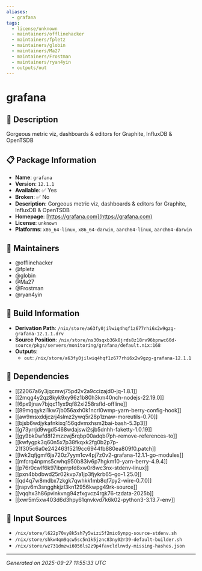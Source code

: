 ```yaml
---
aliases:
  - grafana
tags:
  - license/unknown
  - maintainers/offlinehacker
  - maintainers/fpletz
  - maintainers/globin
  - maintainers/Ma27
  - maintainers/Frostman
  - maintainers/ryan4yin
  - outputs/out
---
```


# grafana

## 📝 Description

Gorgeous metric viz, dashboards & editors for Graphite, InfluxDB & OpenTSDB

## 📋 Package Information

- **Name**: `grafana`
- **Version**: `12.1.1`
- **Available**: ✅ Yes
- **Broken**: ✅ No
- **Description**: Gorgeous metric viz, dashboards & editors for Graphite, InfluxDB & OpenTSDB
- **Homepage**: [https://grafana.com](https://grafana.com)
- **License**: `unknown`
- **Platforms**: `x86_64-linux`, `x86_64-darwin`, `aarch64-linux`, `aarch64-darwin`
## 👥 Maintainers

- @offlinehacker
- @fpletz
- @globin
- @Ma27
- @Frostman
- @ryan4yin


## 🔧 Build Information

- **Derivation Path**: `/nix/store/a63fy0jilwiq4hqf1z677rhi6x2w9gzg-grafana-12.1.1.drv`
- **Source Position**: `/nix/store/ns30sqxb36k8jrds8z18rv96bpnwc60d-source/pkgs/servers/monitoring/grafana/default.nix:168`
- **Outputs**:
  - `out`:  `/nix/store/a63fy0jilwiq4hqf1z677rhi6x2w9gzg-grafana-12.1.1`

## 🔗 Dependencies

- [[22067a6y3jqcmwj75pd2v2a9ccizajd0-jq-1.8.1]]
- [[2mqg4y2qz8kyk9xy96z1b80h3km40nch-nodejs-22.19.0]]
- [[6px9jnav7bjqc11yx9qf82xi258rsfld-offline]]
- [[89mqqykzi1kw7jb056axh0k1ncrl0wmp-yarn-berry-config-hook]]
- [[aw9msxddjczrj4slmz2ywq5r28p1znaw-moreutils-0.70]]
- [[bjsb6wdjykafnkixq156qdvmxhsm2bai-bash-5.3p3]]
- [[g73yrrjd9wgd5468wdajswi2sjb5dnhh-faketty-1.0.19]]
- [[gy9bk0wfd8f2mzzwj5rqbp00adqbl7ph-remove-references-to]]
- [[kwfygpk3q60n5x7p38fkqxk2fg0b2p7p-21f305c6a0e242463f5219cc6944fb880ea809f0.patch]]
- [[lwk2qfjgmf6ja720z7yym1cv4pj7z0v2-grafana-12.1.1-go-modules]]
- [[mfcrq4npms5cwhq950b83iv6p7hgkm10-yarn-berry-4.9.4]]
- [[p76r0cwlf6k97ibprrpfd8xw0r8wc3nx-stdenv-linux]]
- [[pxn4bbdbwd25r02kvp7a1jp3fjykrb65-go-1.25.0]]
- [[qd4q7w8mdbx7zkgk7qwhkk1mb8qf7py2-wire-0.7.0]]
- [[rapv6m3sngghkjzl3kn12956kwpg49rk-source]]
- [[vqqhx3h86pvinkvng94zfxgvcz4rgk76-tzdata-2025b]]
- [[xwr5m5xw403d6d3hpy61qnvkvd7k6k02-python3-3.13.7-env]]

## 📁 Input Sources

- `/nix/store/l622p70vy8k5sh7y5wizi5f2mic6ynpg-source-stdenv.sh`
- `/nix/store/shkw4qm9qcw5sc5n1k5jznc83ny02r39-default-builder.sh`
- `/nix/store/wz731dmzwi6056ls2z9p4favcldlnvdy-missing-hashes.json`

---
*Generated on 2025-09-27 11:55:33 UTC*
